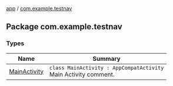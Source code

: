 [app](../index.md) / [com.example.testnav](./index.md)

## Package com.example.testnav

### Types

| Name | Summary |
|---|---|
| [MainActivity](-main-activity/index.md) | `class MainActivity : AppCompatActivity`<br>Main Activity comment. |
